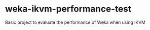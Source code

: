 weka-ikvm-performance-test
==========================

Basic project to evaluate the performance of Weka when using IKVM